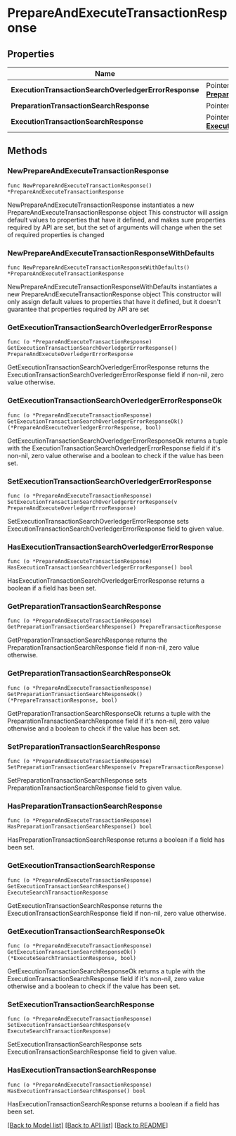 # PrepareAndExecuteTransactionResponse

## Properties

Name | Type | Description | Notes
------------ | ------------- | ------------- | -------------
**ExecutionTransactionSearchOverledgerErrorResponse** | Pointer to [**PrepareAndExecuteOverledgerErrorResponse**](PrepareAndExecuteOverledgerErrorResponse.md) |  | [optional] 
**PreparationTransactionSearchResponse** | Pointer to [**PrepareTransactionResponse**](PrepareTransactionResponse.md) |  | [optional] 
**ExecutionTransactionSearchResponse** | Pointer to [**ExecuteSearchTransactionResponse**](ExecuteSearchTransactionResponse.md) |  | [optional] 

## Methods

### NewPrepareAndExecuteTransactionResponse

`func NewPrepareAndExecuteTransactionResponse() *PrepareAndExecuteTransactionResponse`

NewPrepareAndExecuteTransactionResponse instantiates a new PrepareAndExecuteTransactionResponse object
This constructor will assign default values to properties that have it defined,
and makes sure properties required by API are set, but the set of arguments
will change when the set of required properties is changed

### NewPrepareAndExecuteTransactionResponseWithDefaults

`func NewPrepareAndExecuteTransactionResponseWithDefaults() *PrepareAndExecuteTransactionResponse`

NewPrepareAndExecuteTransactionResponseWithDefaults instantiates a new PrepareAndExecuteTransactionResponse object
This constructor will only assign default values to properties that have it defined,
but it doesn't guarantee that properties required by API are set

### GetExecutionTransactionSearchOverledgerErrorResponse

`func (o *PrepareAndExecuteTransactionResponse) GetExecutionTransactionSearchOverledgerErrorResponse() PrepareAndExecuteOverledgerErrorResponse`

GetExecutionTransactionSearchOverledgerErrorResponse returns the ExecutionTransactionSearchOverledgerErrorResponse field if non-nil, zero value otherwise.

### GetExecutionTransactionSearchOverledgerErrorResponseOk

`func (o *PrepareAndExecuteTransactionResponse) GetExecutionTransactionSearchOverledgerErrorResponseOk() (*PrepareAndExecuteOverledgerErrorResponse, bool)`

GetExecutionTransactionSearchOverledgerErrorResponseOk returns a tuple with the ExecutionTransactionSearchOverledgerErrorResponse field if it's non-nil, zero value otherwise
and a boolean to check if the value has been set.

### SetExecutionTransactionSearchOverledgerErrorResponse

`func (o *PrepareAndExecuteTransactionResponse) SetExecutionTransactionSearchOverledgerErrorResponse(v PrepareAndExecuteOverledgerErrorResponse)`

SetExecutionTransactionSearchOverledgerErrorResponse sets ExecutionTransactionSearchOverledgerErrorResponse field to given value.

### HasExecutionTransactionSearchOverledgerErrorResponse

`func (o *PrepareAndExecuteTransactionResponse) HasExecutionTransactionSearchOverledgerErrorResponse() bool`

HasExecutionTransactionSearchOverledgerErrorResponse returns a boolean if a field has been set.

### GetPreparationTransactionSearchResponse

`func (o *PrepareAndExecuteTransactionResponse) GetPreparationTransactionSearchResponse() PrepareTransactionResponse`

GetPreparationTransactionSearchResponse returns the PreparationTransactionSearchResponse field if non-nil, zero value otherwise.

### GetPreparationTransactionSearchResponseOk

`func (o *PrepareAndExecuteTransactionResponse) GetPreparationTransactionSearchResponseOk() (*PrepareTransactionResponse, bool)`

GetPreparationTransactionSearchResponseOk returns a tuple with the PreparationTransactionSearchResponse field if it's non-nil, zero value otherwise
and a boolean to check if the value has been set.

### SetPreparationTransactionSearchResponse

`func (o *PrepareAndExecuteTransactionResponse) SetPreparationTransactionSearchResponse(v PrepareTransactionResponse)`

SetPreparationTransactionSearchResponse sets PreparationTransactionSearchResponse field to given value.

### HasPreparationTransactionSearchResponse

`func (o *PrepareAndExecuteTransactionResponse) HasPreparationTransactionSearchResponse() bool`

HasPreparationTransactionSearchResponse returns a boolean if a field has been set.

### GetExecutionTransactionSearchResponse

`func (o *PrepareAndExecuteTransactionResponse) GetExecutionTransactionSearchResponse() ExecuteSearchTransactionResponse`

GetExecutionTransactionSearchResponse returns the ExecutionTransactionSearchResponse field if non-nil, zero value otherwise.

### GetExecutionTransactionSearchResponseOk

`func (o *PrepareAndExecuteTransactionResponse) GetExecutionTransactionSearchResponseOk() (*ExecuteSearchTransactionResponse, bool)`

GetExecutionTransactionSearchResponseOk returns a tuple with the ExecutionTransactionSearchResponse field if it's non-nil, zero value otherwise
and a boolean to check if the value has been set.

### SetExecutionTransactionSearchResponse

`func (o *PrepareAndExecuteTransactionResponse) SetExecutionTransactionSearchResponse(v ExecuteSearchTransactionResponse)`

SetExecutionTransactionSearchResponse sets ExecutionTransactionSearchResponse field to given value.

### HasExecutionTransactionSearchResponse

`func (o *PrepareAndExecuteTransactionResponse) HasExecutionTransactionSearchResponse() bool`

HasExecutionTransactionSearchResponse returns a boolean if a field has been set.


[[Back to Model list]](../README.md#documentation-for-models) [[Back to API list]](../README.md#documentation-for-api-endpoints) [[Back to README]](../README.md)


